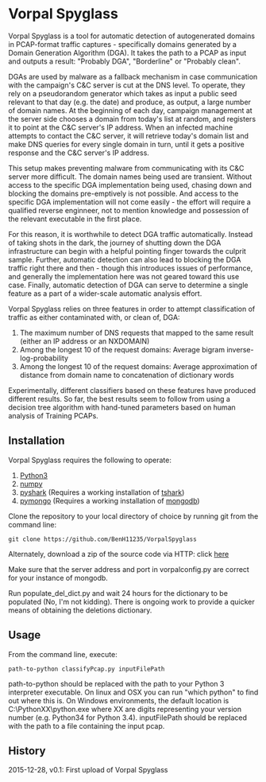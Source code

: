 # Vorpal Spyglass

Vorpal Spyglass is a tool for automatic detection of autogenerated domains in PCAP-format traffic captures - specifically domains generated by a Domain Generation Algorithm (DGA). It takes the path to a PCAP as input and outputs a result: "Probably DGA", "Borderline" or "Probably clean".

DGAs are used by malware as a fallback mechanism in case communication with the campaign's C&C server is cut at the DNS level. To operate, they rely on a pseudorandom generator which takes as input a public seed relevant to that day (e.g. the date) and produce, as output, a large number of domain names. At the beginning of each day, campaign management at the server side chooses a domain from today's list at random, and registers it to point at the C&C server's IP address. When an infected machine attempts to contact the C&C server, it will retrieve today's domain list and make DNS queries for every single domain in turn, until it gets a positive response and the C&C server's IP address.

This setup makes preventing malware from communicating with its C&C server more difficult. The domain names being used are transient. Without access to the specific DGA implementation being used, chasing down and blocking the domains pre-emptively is not possible. And access to the specific DGA implementation will not come easily - the effort will require a qualified reverse enginneer, not to mention knowledge and possession of the relevant executable in the first place.

For this reason, it is worthwhile to detect DGA traffic automatically. Instead of taking shots in the dark, the journey of shutting down the DGA infrastructure can begin with a helpful pointing finger towards the culprit sample. Further, automatic detection can also lead to blocking the DGA traffic right there and then - though this introduces issues of performance, and generally the implementation here was not geared toward this use case. Finally, automatic detection of DGA can serve to determine a single feature as a part of a wider-scale automatic analysis effort.

Vorpal Spyglass relies on three features in order to attempt classification of traffic as either contaminated with, or clean of, DGA:
1. The maximum number of DNS requests that mapped to the same result (either an IP address or an NXDOMAIN)
2. Among the longest 10 of the request domains: Average bigram inverse-log-probability
3. Among the longest 10 of the request domains: Average approximation of distance from domain name to concatenation of dictionary words

Experimentally, different classifiers based on these features have produced different results. So far, the best results seem to follow from using a decision tree algorithm with hand-tuned parameters based on human analysis of Training PCAPs.

## Installation

Vorpal Spyglass requires the following to operate:
1. [Python3](http://python.org)
2. [numpy](http://numpy.org)
3. [pyshark](https://github.com/KimiNewt/pyshark) (Requires a working installation of [tshark](https://www.wireshark.org/docs/wsug_html_chunked/AppToolstshark.html))
4. [pymongo](https://api.mongodb.org/python/current/) (Requires a working installation of [mongodb](https://www.mongodb.org/))

Clone the repository to your local directory of choice by running git from the command line:

`git clone https://github.com/BenH11235/VorpalSpyglass`

Alternately, download a zip of the source code via HTTP: click [here](https://github.com/BenH11235/VorpalSpyglass/archive/master.zip)

Make sure that the server address and port in vorpalconfig.py are correct for your instance of mongodb. 

Run populate_del_dict.py and wait 24 hours for the dictionary to be populated (No, I'm not kidding). There is ongoing work to provide a quicker means of obtaining the deletions dictionary.

## Usage

From the command line, execute:

`path-to-python classifyPcap.py inputFilePath`

path-to-python should be replaced with the path to your Python 3 interpreter executable. On linux and OSX you can run "which python" to find out where this is. On Windows environments, the default location is C:\PythonXX\python.exe where XX are digits representing your version number (e.g. Python34 for Python 3.4). inputFilePath should be replaced with the path to a file containing the input pcap.

## History

2015-12-28, v0.1: First upload of Vorpal Spyglass

